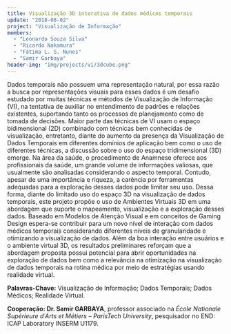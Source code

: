 ```yaml
---
title: Visualização 3D interativa de dados médicos temporais
update: "2018-08-02"
project: "Visualização de Informação"
members:
  - "Leonardo Souza Silva"
  - "Ricardo Nakamura"
  - "Fátima L. S. Nunes"
  - "Samir Garbaya"
header-img: "img/projects/vi/3dcube.png"
---
```


Dados temporais não possuem uma representação natural, por essa razão a busca por representações visuais para esses dados é um desafio estudado por muitas técnicas e métodos de Visualização de Informação (VI), na tentativa de auxiliar no entendimento de padrões e relações existentes, suportando tanto os processos de planejamento como de tomada de decisões. Maior parte das técnicas de VI usam o espaço bidimensional (2D) combinado com técnicas bem conhecidas de visualização, entretanto, diante do aumento da presença da Visualização de Dados Temporais em diferentes domínios de aplicação bem como o uso de diferentes técnicas, a discussão sobre o uso do espaço tridimensional (3D) emerge. Na área da saúde, o procedimento de Anamnese oferece aos profissionais da saúde, um grande volume de informações valiosas, que usualmente são analisadas considerando o aspecto temporal. Contudo, apesar de uma importância e riqueza, a carência por ferramentas adequadas para a exploração desses dados pode limitar seu uso. Dessa forma, diante do limitado uso do espaço 3D na visualização de dados temporais, este projeto propõe o uso de Ambientes Virtuais 3D em uma abordagem que suporte o mapeamento, visualização e a exploração desses dados. Baseado em Modelos de Atenção Visual e em conceitos de Gaming Design espera-se contribuir para um novo nível de interação com dados médicos temporais considerando diferentes níveis de granularidade e otimizando a visualização de dados. Além da boa interação entre usuários e o ambiente virtual 3D, os resultados preliminares reforçam que a abordagem proposta possui potencial para abrir oportunidades na exploração de dados bem como a relevância na otimização na visualização de dados temporais na rotina médica por meio de estratégias usando realidade virtual.

<B>Palavras-Chave:</B> Visualização de Informação; Dados Temporais; Dados Médicos; Realidade Virtual.

<B>Cooperação: Dr. Samir GARBAYA</B>, professor associado na <I>École Nationale Supérieure d´Arts et Métiers – ParisTech University</I>, pesquisador no END: ICAP Laboratory INSERM U1179.</B>
